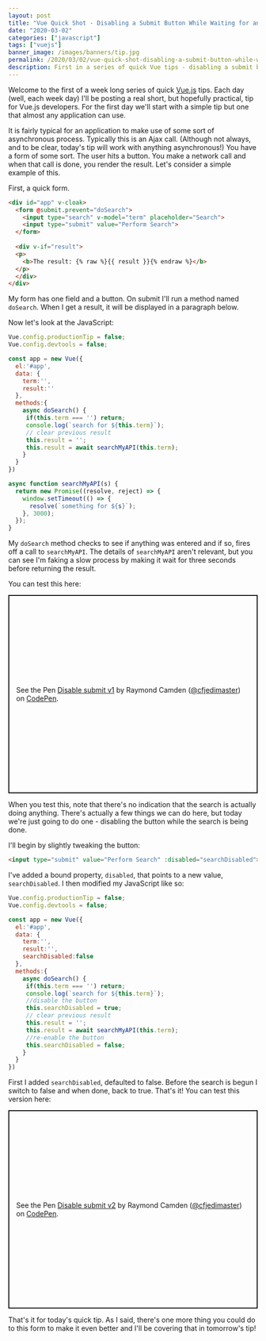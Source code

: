 ```yaml
---
layout: post
title: "Vue Quick Shot - Disabling a Submit Button While Waiting for an Ajax Call"
date: "2020-03-02"
categories: ["javascript"]
tags: ["vuejs"]
banner_image: /images/banners/tip.jpg
permalink: /2020/03/02/vue-quick-shot-disabling-a-submit-button-while-waiting-for-an-ajax-call
description: First in a series of quick Vue tips - disabling a submit button while waiting for a remote call
---
```


Welcome to the first of a week long series of quick [Vue.js](https://vuejs.org/) tips. Each day (well, each week day) I'll be posting a real short, but hopefully practical, tip for Vue.js developers. For the first day we'll start with a simple tip but one that almost any application can use.

It is fairly typical for an application to make use of some sort of asynchronous process. Typically this is an Ajax call. (Although not always, and to be clear, today's tip will work with anything asynchronous!) You have a form of some sort. The user hits a button. You make a network call and when that call is done, you render the result. Let's consider a simple example of this.

First, a quick form.

```html
<div id="app" v-cloak>
  <form @submit.prevent="doSearch">
    <input type="search" v-model="term" placeholder="Search">
    <input type="submit" value="Perform Search">
  </form>
  
  <div v-if="result">
  <p>
    <b>The result: {% raw %}{{ result }}{% endraw %}</b>
  </p>
  </div>
</div>
```

My form has one field and a button. On submit I'll run a method named `doSearch`. When I get a result, it will be displayed in a paragraph below. 

Now let's look at the JavaScript:

```js
Vue.config.productionTip = false;
Vue.config.devtools = false;

const app = new Vue({
  el:'#app',
  data: {
    term:'',
    result:''
  },
  methods:{
    async doSearch() {
     if(this.term === '') return; 
     console.log(`search for ${this.term}`);
     // clear previous result
     this.result = '';
     this.result = await searchMyAPI(this.term);
    }
  }
})

async function searchMyAPI(s) {
  return new Promise((resolve, reject) => {
    window.setTimeout(() => {
      resolve(`something for ${s}`);
    }, 3000);
  });
}
```

My `doSearch` method checks to see if anything was entered and if so, fires off a call to `searchMyAPI`. The details of `searchMyAPI` aren't relevant, but you can see I'm faking a slow process by making it wait for three seconds before returning the result.

You can test this here:

<p class="codepen" data-height="400" data-theme-id="dark" data-default-tab="js,result" data-user="cfjedimaster" data-slug-hash="OJVgqwL" style="height: 400px; box-sizing: border-box; display: flex; align-items: center; justify-content: center; border: 2px solid; margin: 1em 0; padding: 1em;" data-pen-title="Disable submit v1">
  <span>See the Pen <a href="https://codepen.io/cfjedimaster/pen/OJVgqwL">
  Disable submit v1</a> by Raymond Camden (<a href="https://codepen.io/cfjedimaster">@cfjedimaster</a>)
  on <a href="https://codepen.io">CodePen</a>.</span>
</p>
<script async src="https://static.codepen.io/assets/embed/ei.js"></script>

When you test this, note that there's no indication that the search is actually doing anything. There's actually a few things we can do here, but today we're just going to do one - disabling the button while the search is being done.

I'll begin by slightly tweaking the button:

```html
<input type="submit" value="Perform Search" :disabled="searchDisabled">
```

I've added a bound property, `disabled`, that points to a new value, `searchDisabled`. I then modified my JavaScript like so:

```js
Vue.config.productionTip = false;
Vue.config.devtools = false;

const app = new Vue({
  el:'#app',
  data: {
    term:'',
    result:'',
    searchDisabled:false
  },
  methods:{
    async doSearch() {
     if(this.term === '') return; 
     console.log(`search for ${this.term}`);
     //disable the button
     this.searchDisabled = true;
     // clear previous result
     this.result = '';
     this.result = await searchMyAPI(this.term);
     //re-enable the button
     this.searchDisabled = false;
    }
  }
})
```

First I added `searchDisabled`, defaulted to false. Before the search is begun I switch to false and when done, back to true. That's it! You can test this version here:

<p class="codepen" data-height="400" data-theme-id="dark" data-default-tab="js,result" data-user="cfjedimaster" data-slug-hash="VwLWRgg" style="height: 400px; box-sizing: border-box; display: flex; align-items: center; justify-content: center; border: 2px solid; margin: 1em 0; padding: 1em;" data-pen-title="Disable submit v2">
  <span>See the Pen <a href="https://codepen.io/cfjedimaster/pen/VwLWRgg">
  Disable submit v2</a> by Raymond Camden (<a href="https://codepen.io/cfjedimaster">@cfjedimaster</a>)
  on <a href="https://codepen.io">CodePen</a>.</span>
</p>
<script async src="https://static.codepen.io/assets/embed/ei.js"></script>

That's it for today's quick tip. As I said, there's one more thing you could do to this form to make it even better and I'll be covering that in tomorrow's tip!
